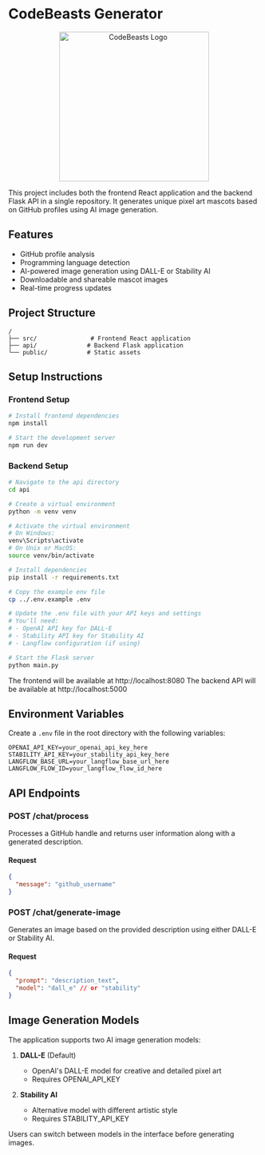 
# CodeBeasts Generator

<div align="center">
  <img src="/lovable-uploads/6e48cfe8-7c75-4565-939d-f665321ddd3a.png" alt="CodeBeasts Logo" width="300px" />
</div>

This project includes both the frontend React application and the backend Flask API in a single repository. It generates unique pixel art mascots based on GitHub profiles using AI image generation.

## Features
- GitHub profile analysis
- Programming language detection
- AI-powered image generation using DALL-E or Stability AI
- Downloadable and shareable mascot images
- Real-time progress updates

## Project Structure
```
/
├── src/               # Frontend React application
├── api/              # Backend Flask application
└── public/           # Static assets
```

## Setup Instructions

### Frontend Setup
```bash
# Install frontend dependencies
npm install

# Start the development server
npm run dev
```

### Backend Setup
```bash
# Navigate to the api directory
cd api

# Create a virtual environment
python -m venv venv

# Activate the virtual environment
# On Windows:
venv\Scripts\activate
# On Unix or MacOS:
source venv/bin/activate

# Install dependencies
pip install -r requirements.txt

# Copy the example env file
cp ../.env.example .env

# Update the .env file with your API keys and settings
# You'll need:
# - OpenAI API key for DALL-E
# - Stability API key for Stability AI
# - Langflow configuration (if using)

# Start the Flask server
python main.py
```

The frontend will be available at http://localhost:8080
The backend API will be available at http://localhost:5000

## Environment Variables

Create a `.env` file in the root directory with the following variables:
```
OPENAI_API_KEY=your_openai_api_key_here
STABILITY_API_KEY=your_stability_api_key_here
LANGFLOW_BASE_URL=your_langflow_base_url_here
LANGFLOW_FLOW_ID=your_langflow_flow_id_here
```

## API Endpoints

### POST /chat/process
Processes a GitHub handle and returns user information along with a generated description.

#### Request
```json
{
  "message": "github_username"
}
```

### POST /chat/generate-image
Generates an image based on the provided description using either DALL-E or Stability AI.

#### Request
```json
{
  "prompt": "description_text",
  "model": "dall_e" // or "stability"
}
```

## Image Generation Models

The application supports two AI image generation models:

1. **DALL-E** (Default)
   - OpenAI's DALL-E model for creative and detailed pixel art
   - Requires OPENAI_API_KEY

2. **Stability AI**
   - Alternative model with different artistic style
   - Requires STABILITY_API_KEY

Users can switch between models in the interface before generating images.
